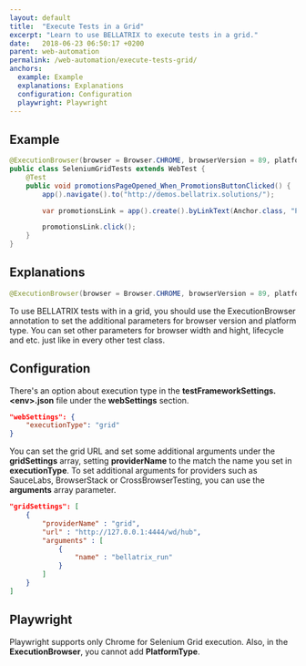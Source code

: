 ```yaml
---
layout: default
title:  "Execute Tests in a Grid"
excerpt: "Learn to use BELLATRIX to execute tests in a grid."
date:   2018-06-23 06:50:17 +0200
parent: web-automation
permalink: /web-automation/execute-tests-grid/
anchors:
  example: Example
  explanations: Explanations
  configuration: Configuration
  playwright: Playwright
---
```

Example
-------
```java
@ExecutionBrowser(browser = Browser.CHROME, browserVersion = 89, platform = Platform.WINDOWS, lifecycle = Lifecycle.REUSE_IF_STARTED)
public class SeleniumGridTests extends WebTest {
    @Test
    public void promotionsPageOpened_When_PromotionsButtonClicked() {
        app().navigate().to("http://demos.bellatrix.solutions/");

        var promotionsLink = app().create().byLinkText(Anchor.class, "Promotions");

        promotionsLink.click();
    }
}
```

Explanations
------------
```java
@ExecutionBrowser(browser = Browser.CHROME, browserVersion = 89, platform = Platform.WINDOWS, lifecycle = Lifecycle.REUSE_IF_STARTED)
```
To use BELLATRIX tests with in a grid, you should use the ExecutionBrowser annotation to set the additional parameters for browser version and platform type. You can set other parameters for browser width and hight, lifecycle and etc. just like in every other test class.

Configuration
-------------
There's an option about execution type in the **testFrameworkSettings.\<env\>.json** file under the **webSettings** section.
```json
"webSettings": {
    "executionType": "grid"
}
```
You can set the grid URL and set some additional arguments under the **gridSettings** array, setting **providerName** to the match the name you set in **executionType**. To set additional arguments for providers such as SauceLabs, BrowserStack or CrossBrowserTesting, you can use the **arguments** array parameter.
```json
"gridSettings": [
    {
        "providerName" : "grid",
        "url" : "http://127.0.0.1:4444/wd/hub",
        "arguments" : [
            {
                "name" : "bellatrix_run"
            }
        ]
    }
]
```

Playwright
-------------
Playwright supports only Chrome for Selenium Grid execution. Also, in the **ExecutionBrowser**, you cannot add **PlatformType**.